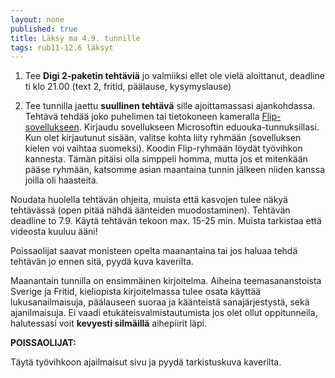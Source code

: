 ```yaml
---
layout: none
published: true
title: Läksy ma 4.9. tunnille
tags: rub11-12.6 läksyt
---
```

1. Tee **Digi 2-paketin tehtäviä** jo valmiiksi ellet ole vielä aloittanut, deadline ti klo 21.00 (text 2, fritid, päälause, kysymyslause)

2. Tee tunnilla jaettu **suullinen tehtävä** sille ajoittamassasi ajankohdassa. Tehtävä tehdää joko puhelimen tai tietokoneen kameralla [Flip-sovellukseen](https://auth.flipgrid.com/educator?redirect_url=https%3A%2F%2Fadmin.flip.com). Kirjaudu sovellukseen Microsoftin eduouka-tunnuksillasi. Kun olet kirjautunut sisään, valitse kohta liity ryhmään (sovelluksen kielen voi vaihtaa suomeksi). Koodin Flip-ryhmään löydät työvihkon kannesta. Tämän pitäisi olla simppeli homma, mutta jos et mitenkään pääse ryhmään, katsomme asian maantaina tunnin jälkeen niiden kanssa joilla oli haasteita.

Noudata huolella tehtävän ohjeita, muista että kasvojen tulee näkyä tehtävässä (open pitää nähdä äänteiden muodostaminen). Tehtävän deadline to 7.9. Käytä tehtävän tekoon max. 15-25 min. Muista tarkistaa että videosta kuuluu ääni!

Poissaolijat saavat monisteen opelta maanantaina tai jos haluaa tehdä tehtävän jo ennen sitä, pyydä kuva kaverilta.

Maanantain tunnilla on ensimmäinen kirjoitelma. Aiheina teemasananstoista Sverige ja Fritid, kieliopista kirjoitelmassa tulee osata käyttää lukusanailmaisuja, päälauseen suoraa ja käänteistä sanajärjestystä,  sekä ajanilmaisuja. Ei vaadi etukäteisvalmistautumista jos olet ollut oppitunneila, halutessasi voit **kevyesti silmäillä** aihepiirit läpi.

**POISSAOLIJAT:**

Täytä työvihkoon ajailmaisut sivu ja pyydä tarkistuskuva kaverilta.
